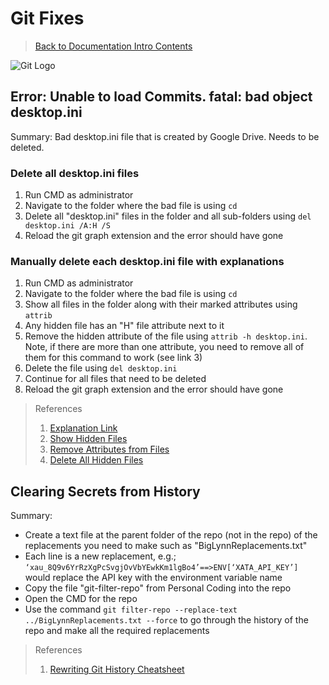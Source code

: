 # Git Fixes

> [Back to Documentation Intro Contents](../DocumentationIntro.md)

![Git Logo](https://i.imgur.com/2xve41Z.png)

## Error: Unable to load Commits. fatal: bad object desktop.ini

Summary: Bad desktop.ini file that is created by Google Drive. Needs to be deleted.

### Delete all desktop.ini files

1. Run CMD as administrator
2. Navigate to the folder where the bad file is using `cd`
3. Delete all "desktop.ini" files in the folder and all sub-folders using `del desktop.ini /A:H /S`
4. Reload the git graph extension and the error should have gone

### Manually delete each desktop.ini file with explanations

1. Run CMD as administrator
2. Navigate to the folder where the bad file is using `cd`
3. Show all files in the folder along with their marked attributes using `attrib`
4. Any hidden file has an "H" file attribute next to it
5. Remove the hidden attribute of the file using `attrib -h desktop.ini`. Note, if there are more than one attribute, you need to remove all of them for this command to work (see link 3)
6. Delete the file using `del desktop.ini`
7. Continue for all files that need to be deleted
8. Reload the git graph extension and the error should have gone

> References
>
> 1. <a href="https://iamalsojohn.wordpress.com/2018/04/18/git-google-drive-and-bad-references/" target="_blank">Explanation Link</a>
> 2. <a href="https://www.computerhope.com/issues/ch001464.htm" target="_blank">Show Hidden Files</a>
> 3. <a href="https://answers.microsoft.com/en-us/windows/forum/all/unable-to-remove-system-attribute-not-resetting/a68ca5b6-2c4d-4055-9219-1bf6944766ad" target="_blank">Remove Attributes from Files</a>
> 4. <a href="https://www.windows-commandline.com/show-delete-hidden-files-command-prompt/" target="_blank">Delete All Hidden Files</a>

## Clearing Secrets from History

Summary:

- Create a text file at the parent folder of the repo (not in the repo) of the replacements you need to make such as "BigLynnReplacements.txt"
- Each line is a new replacement, e.g.;
	`‘xau_8Q9v6YrRzXgPcSvgjOvVbYEwkKm1lgBo4’==>ENV[‘XATA_API_KEY’]` would replace the API key with the environment variable name
- Copy the file "git-filter-repo" from Personal Coding into the repo
- Open the CMD for the repo
- Use the command `git filter-repo --replace-text ../BigLynnReplacements.txt --force` to go through the history of the repo and make all the required replacements

> References
>
> 1. <a href="https://blog.gitguardian.com/rewriting-git-history-cheatsheet/" target="_blank">Rewriting Git History Cheatsheet</a>
